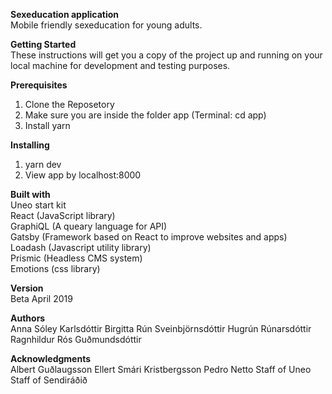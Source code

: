 <b>Sexeducation application</b></br>
Mobile friendly sexeducation for young adults.

<b>Getting Started</b></br>
These instructions will get you a copy of the project up and running on your local machine for development and testing purposes.

<b>Prerequisites</b>
1. Clone the Reposetory
2. Make sure you are inside the folder app (Terminal: cd app)
2. Install yarn 


<b>Installing</b>
1. yarn dev
2. View app by localhost:8000


<b>Built with</b></br>
Uneo start kit</br>
React (JavaScript library)</br>
GraphiQL (A queary language for API)</br>
Gatsby (Framework based on React to improve websites and apps)</br>
Loadash (Javascript utility library)</br>
Prismic (Headless CMS system)</br>
Emotions (css library)

<b>Version</b></br>
Beta April 2019

<b>Authors</b></br>
Anna Sóley Karlsdóttir
Birgitta Rún Sveinbjörnsdóttir
Hugrún Rúnarsdóttir
Ragnhildur Rós Guðmundsdóttir

<b>Acknowledgments</b></br>
Albert Guðlaugsson
Ellert Smári Kristbergsson
Pedro Netto
Staff of Uneo
Staff of Sendiráðið





